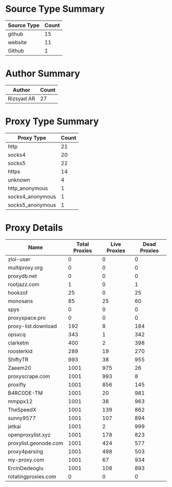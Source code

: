 # Source Type Summary

| Source Type | Count |
|-------------|-------|
| github | 15 |
| website | 11 |
| Github | 1 |


# Author Summary

| Author | Count |
|--------|-------|
| Rizsyad AR | 27 |


# Proxy Type Summary

| Proxy Type | Count |
|------------|-------|
| http | 21 |
| socks4 | 20 |
| socks5 | 22 |
| https | 14 |
| unknown | 4 |
| http_anonymous | 1 |
| socks4_anonymous | 1 |
| socks5_anonymous | 1 |


# Proxy Details

| Name | Total Proxies | Live Proxies | Dead Proxies |
|------|---------------|--------------|---------------|
| zloi-user | 0 | 0 | 0 |
| multiproxy.org | 0 | 0 | 0 |
| proxydb.net | 0 | 0 | 0 |
| rootjazz.com | 1 | 0 | 1 |
| hookzof | 25 | 0 | 25 |
| monosans | 85 | 25 | 60 |
| spys | 0 | 0 | 0 |
| proxyspace.pro | 0 | 0 | 0 |
| proxy-list.download | 192 | 8 | 184 |
| opsxcq | 343 | 1 | 342 |
| clarketm | 400 | 2 | 398 |
| roosterkid | 289 | 19 | 270 |
| ShiftyTR | 993 | 38 | 955 |
| Zaeem20 | 1001 | 975 | 26 |
| proxyscrape.com | 1001 | 993 | 8 |
| proxifly | 1001 | 856 | 145 |
| B4RC0DE-TM | 1001 | 20 | 981 |
| mmppx12 | 1001 | 38 | 963 |
| TheSpeedX | 1001 | 139 | 862 |
| sunny9577 | 1001 | 107 | 894 |
| jetkai | 1001 | 2 | 999 |
| openproxylist.xyz | 1001 | 178 | 823 |
| proxylist.geonode.com | 1001 | 424 | 577 |
| proxy4parsing | 1001 | 498 | 503 |
| my-proxy.com | 1001 | 67 | 934 |
| ErcinDedeoglu | 1001 | 108 | 893 |
| rotatingproxies.com | 0 | 0 | 0 |
